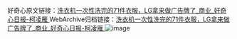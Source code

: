 好奇心原文链接：[洗衣机一次性洗完的71件衣服，LG拿来做广告牌了_商业_好奇心日报-柯凌雁 ](https://www.qdaily.com/articles/9693.html)
WebArchive归档链接：[洗衣机一次性洗完的71件衣服，LG拿来做广告牌了_商业_好奇心日报-柯凌雁 ](http://web.archive.org/web/20190623154806/https://www.qdaily.com/articles/9693.html)
![image](http://ww3.sinaimg.cn/large/007d5XDply1g3vga6lgjzj30u02wze76)